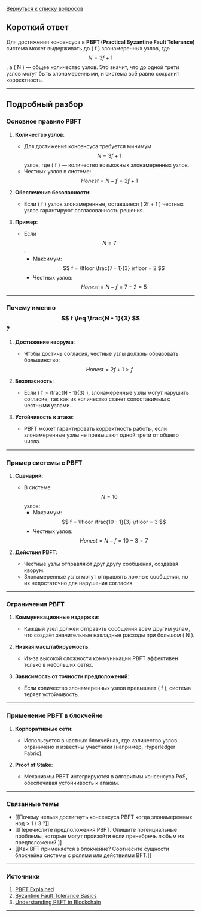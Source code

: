 [Вернуться к списку вопросов](3.%20Список%20вопросов)
## Короткий ответ

Для достижения консенсуса в **PBFT (Practical Byzantine Fault Tolerance)** система может выдерживать до \( f \) злонамеренных узлов, где $$ N = 3f + 1 $$, а \( N \) — общее количество узлов. Это значит, что до одной трети узлов могут быть злонамеренными, и система всё равно сохранит корректность.

---

## Подробный разбор

### Основное правило PBFT

1. **Количество узлов**:
   - Для достижения консенсуса требуется минимум $$ N = 3f + 1 $$ узлов, где \( f \) — количество возможных злонамеренных узлов.
   - Честных узлов в системе:
     $$
     Honest = N - f = 2f + 1
     $$

2. **Обеспечение безопасности**:
   - Если \( f \) узлов злонамеренные, оставшиеся \( 2f + 1 \) честных узлов гарантируют согласованность решения.

3. **Пример**:
   - Если $$ N = 7 $$:
     - Максимум:
       $$
       f = \lfloor \frac{7 - 1}{3} \rfloor = 2
       $$
     - Честных узлов:
       $$
       Honest = N - f = 7 - 2 = 5
       $$

---

### Почему именно $$ f \leq \frac{N - 1}{3} $$?

1. **Достижение кворума**:
   - Чтобы достичь согласия, честные узлы должны образовать большинство:
     $$
     Honest = 2f + 1 > f
     $$

2. **Безопасность**:
   - Если \( f > \frac{N - 1}{3} \), злонамеренные узлы могут нарушить согласие, так как их количество станет сопоставимым с честными узлами.

3. **Устойчивость к атаке**:
   - PBFT может гарантировать корректность работы, если злонамеренные узлы не превышают одной трети от общего числа.

---

### Пример системы с PBFT

1. **Сценарий**:
   - В системе $$ N = 10 $$ узлов:
     - Максимум:
       $$
       f = \lfloor \frac{10 - 1}{3} \rfloor = 3
       $$
     - Честных узлов:
       $$
       Honest = N - f = 10 - 3 = 7
       $$

2. **Действия PBFT**:
   - Честные узлы отправляют друг другу сообщения, создавая кворум.
   - Злонамеренные узлы могут отправлять ложные сообщения, но их недостаточно для нарушения согласия.

---

### Ограничения PBFT

1. **Коммуникационные издержки**:
   - Каждый узел должен отправить сообщения всем другим узлам, что создаёт значительные накладные расходы при большом \( N \).

2. **Низкая масштабируемость**:
   - Из-за высокой сложности коммуникации PBFT эффективен только в небольших сетях.

3. **Зависимость от точности предположений**:
   - Если количество злонамеренных узлов превышает \( f \), система теряет устойчивость.

---

### Применение PBFT в блокчейне

1. **Корпоративные сети**:
   - Используется в частных блокчейнах, где количество узлов ограничено и известны участники (например, Hyperledger Fabric).

2. **Proof of Stake**:
   - Механизмы PBFT интегрируются в алгоритмы консенсуса PoS, обеспечивая устойчивость к атакам.

---

### Связанные темы

- [[Почему нельзя достигнуть консенсуса PBFT когда злонамеренных нод > 1 / 3 ?]]
- [[Перечислите предположения PBFT. Опишите потенциальные проблемы, которые могут произойти если пренебречь любым из предположений.]]
- [[Как BFT применяется в блокчейне? Соотнесите сущности блокчейна системы с ролями или действиями BFT.]]

---

### Источники

1. [PBFT Explained](https://medium.com/consensus-algorithms/practical-byzantine-fault-tolerance-explained-69256cf5e648)
2. [Byzantine Fault Tolerance Basics](https://jepsen.io/)
3. [Understanding PBFT in Blockchain](https://blockchainhub.net/)

---